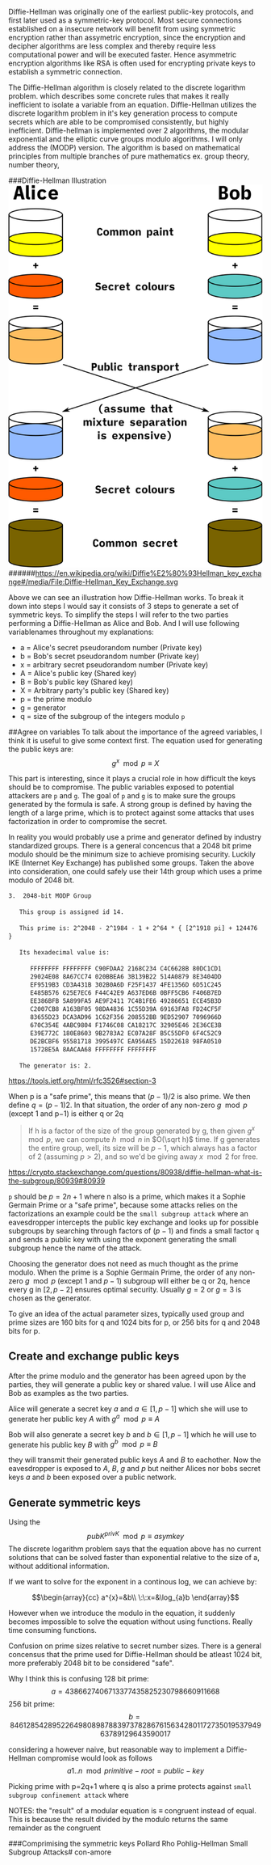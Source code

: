 Diffie-Hellman was originally one of the earliest public-key protocols, and first later used as a symmetric-key protocol. Most secure connections established on a insecure network will benefit from using symmetric encryption rather than assymetric encryption, since the encryption and decipher algorithms are less complex and thereby require less computational power and will be executed faster. Hence asymmetric encryption algorithms like RSA is often used for encrypting private keys to establish a symmetric connection. 

The Diffie-Hellman algorithm is closely related to the discrete logarithm problem. which describes some concrete rules that makes it really inefficient to isolate a variable from an equation. Diffie-Hellman utilizes the discrete logarithm problem in it's key generation process to compute secrets which are able to be compromised consistently, but highly inefficient. Diffie-hellman is implemented over 2 algorithms, the modular exponential and the elliptic curve groups modulo algorithms. I will only address the (MODP) version. The algorithm is based on mathematical principles from multiple branches of pure mathematics ex. group theory, number theory, 

###Diffie-Hellman Illustration
![Alt text](./assets/dh.png)
######https://en.wikipedia.org/wiki/Diffie%E2%80%93Hellman_key_exchange#/media/File:Diffie-Hellman_Key_Exchange.svg

Above we can see an illustration how Diffie-Hellman works. To break it down into steps I would say it consists of 3 steps to generate a set of symmetric keys. To simplify the steps I will refer to the two parties performing a Diffie-Hellman as Alice and Bob. And I will use following variablenames throughout my explanations:

* a = Alice's secret pseudorandom number (Private key)
* b = Bob's secret pseudorandom number (Private key)
* x = arbitrary secret pseudorandom number (Private key)
* A = Alice's public key (Shared key)
* B = Bob's public key (Shared key)
* X = Arbitrary party's  public key (Shared key)
* p = the prime modulo  
* g = generator
* q = size of the subgroup of the integers modulo ``p``

##Agree on variables
To talk about the importance of the agreed variables, I think it is useful to give some context first. The equation used for generating the public keys are:
$$g^{x}\mod p\equiv X$$

This part is interesting, since it plays a crucial role in how difficult the keys should be to compromise. The public variables exposed to potential attackers are ``p`` and ``g``. The goal of ``p`` and ``g`` is to make sure the groups generated by the formula is safe. A strong group is defined by having the length of a large prime, which is to protect against some attacks that uses factorization in order to compromise the secret.

In reality you would probably use a prime and generator defined by industry standardized groups. There is a general concencus that a 2048 bit prime modulo should be the minimum size to achieve promising security. Luckily IKE (Internet Key Exchange) has published some groups. Taken the above into consideration, one could safely use their 14th group which uses a prime modulo of 2048 bit.

```
3.  2048-bit MODP Group

   This group is assigned id 14.

   This prime is: 2^2048 - 2^1984 - 1 + 2^64 * { [2^1918 pi] + 124476 }

   Its hexadecimal value is:

      FFFFFFFF FFFFFFFF C90FDAA2 2168C234 C4C6628B 80DC1CD1
      29024E08 8A67CC74 020BBEA6 3B139B22 514A0879 8E3404DD
      EF9519B3 CD3A431B 302B0A6D F25F1437 4FE1356D 6D51C245
      E485B576 625E7EC6 F44C42E9 A637ED6B 0BFF5CB6 F406B7ED
      EE386BFB 5A899FA5 AE9F2411 7C4B1FE6 49286651 ECE45B3D
      C2007CB8 A163BF05 98DA4836 1C55D39A 69163FA8 FD24CF5F
      83655D23 DCA3AD96 1C62F356 208552BB 9ED52907 7096966D
      670C354E 4ABC9804 F1746C08 CA18217C 32905E46 2E36CE3B
      E39E772C 180E8603 9B2783A2 EC07A28F B5C55DF0 6F4C52C9
      DE2BCBF6 95581718 3995497C EA956AE5 15D22618 98FA0510
      15728E5A 8AACAA68 FFFFFFFF FFFFFFFF

   The generator is: 2.
   ```
   https://tools.ietf.org/html/rfc3526#section-3

When p is a "safe prime", this means that $(p−1)/2$ is also prime. We then define $q=(p−1)2$. In that situation, the order of any non-zero $g\mod p$ (except 1 and p−1) is either q or 2q

>If h is a factor of the size of the group generated by g, then given $g^x\mod p$, we can compute $h\mod n$ in $O(\sqrt h)$ time. If g generates the entire group, well, its size will be $p−1$, which always has a factor of 2 (assuming $p>2$), and so we'd be giving away $x\mod 2$ for free.

https://crypto.stackexchange.com/questions/80938/diffie-hellman-what-is-the-subgroup/80939#80939

``p`` should be $p=2n+1$ where n also is a prime, which makes it a Sophie Germain Prime or a "safe prime", because some attacks relies on the factorizations an example could be the ``small subgroup attack`` where an eavesdropper intercepts the public key exchange and looks up for possible subgroups by searching through factors of $(p−1)$ and finds a small factor ``q`` and sends a public key with using the exponent generating the small subgroup hence the name of the attack.

Choosing the generator does not need as much thought as the prime modulo. When the prime is a Sophie Germain Prime, the order of any non-zero $g\mod p$  (except $1$ and $p−1$) subgroup will either be q or 2q, hence every g in $[2,p−2]$ ensures optimal security. Usually $g=2$ or $g=3$ is chosen as the generator.
  
To give an idea of the actual parameter sizes, typically used group and prime sizes are 160 bits for q and 1024 bits for p, or 256 bits for q and 2048 bits for p. 

## Create and exchange public keys

After the prime modulo and the generator has been agreed upon by the parties, they will generate a public key or shared value. I will use Alice and Bob as examples as the two parties. 

Alice will generate a secret key $a$ and $a\in[1,p-1]$ which she will use to generate her public key $A$ with $g^a \mod p \equiv A$ 

Bob will also generate a secret key $b$ and $b\in[1,p-1]$ which he will use to generate his public key $B$ with $g^b \mod p \equiv B$ 

they will transmit their generated public keys $A$ and $B$ to eachother. Now the eavesdropper is exposed to $A$, $B$, $g$ and $p$ but neither Alices nor bobs secret keys $a$ and $b$ been exposed over a public network.

## Generate symmetric keys

Using the 
$$pubK^{privK}\mod p \equiv asymkey$$
The discrete logarithm problem says that the equation above has no current solutions that can be solved faster than exponential relative to the size of a, without additional information.

If we want to solve for the exponent in a continous log, we can achieve by:

$$\begin{array}{cc}
a^{x}=&b\\
\:\:x=&\log_{a}b
\end{array}$$

However when we introduce the modulo in the equation, it suddenly becomes impossible to solve the equation without using functions. Really time consuming functions.

Confusion on prime sizes relative to secret number sizes. There is a general concensus that the prime used for Diffie-Hellman should be atleast 1024 bit, more preferably 2048 bit to be considered "safe". 

Why I think this is confusing
128 bit prime:
$$a=4386627406713377435825230798660911668$$
256 bit prime: 
$$b=84612854289522649808987883973782867615634280117273501953794963789129643590017$$

considering a however naive, but reasonable way to implement a Diffie-Hellman compromise would look as follows
$$a{1..n}\mod primitive−root=public−key$$

Picking prime with   p=2q+1 where q is also a prime protects against ``small subgroup confinement attack`` where 


NOTES:
the "result" of a modular equation is $\equiv$ congruent instead of equal. This is because the result divided by the modulo returns the same remainder as the congruent 

###Comprimising the symmetric keys 
Pollard Rho
Pohlig-Hellman
Small Subgroup Attacks# con-amore
